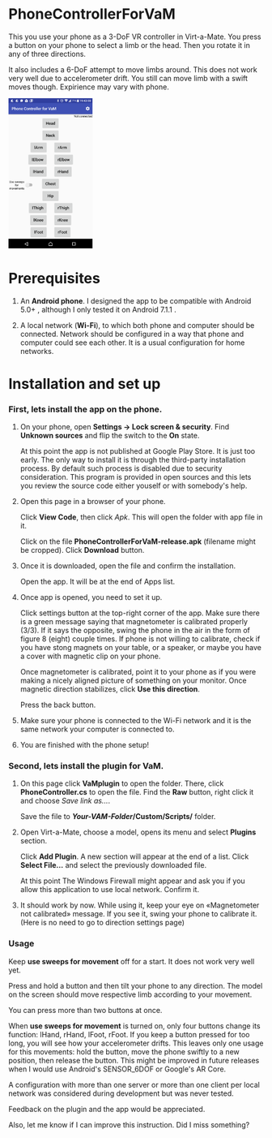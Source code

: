 # PhoneControllerForVaM
This you use your phone as a 3-DoF VR controller in Virt-a-Mate. 
You press a button on your phone to select a limb or the head.
Then you rotate it in any of three directions.

It also includes a 6-DoF attempt to move limbs around. This does not work very well due to accelerometer drift.
You still can move limb with a swift moves though. Expirience may vary with phone.

<img src="images/Screenshot_20200731-194202.png" width="33%">

# Prerequisites

1. An **Android phone**. I designed the app to be compatible with Android 5.0+ , although I only tested it on Android 7.1.1 .

2. A local network (**Wi-Fi**), to which both phone and computer should be connected. 
Network should be configured in a way that phone and computer could see each other. 
It is a usual configuration for home networks.

# Installation and set up

### First, lets install the app on the phone. 

1. On your phone, open **Settings → Lock screen & security**. Find **Unknown sources** 
and flip the switch to the **On** state.

   At this point the app is not published at Google Play Store. It is just too early. 
The only way to install it is through the third-party installation process.
By default such process is disabled due to security consideration.
This program is provided in open sources and this lets you review the source code either youself 
or with somebody's help.

2. Open this page in a browser of your phone.

   Click **View Code**, then click *Apk*. This will open the folder with app file in it.

   Click on the file **PhoneControllerForVaM-release.apk** (filename might be cropped). Click **Download** button.

3. Once it is downloaded, open the file and confirm the installation.

   Open the app. It will be at the end of Apps list.

4. Once app is opened, you need to set it up.

   Click settings button at the top-right corner of the app.
Make sure there is a green message saying that magnetometer is calibrated properly (3/3). 
If it says the opposite, swing the phone in the air in the form of figure 8 (eight) couple times. 
If phone is not willing to calibrate, check if you have stong magnets on your table, or a speaker, 
or maybe you have a cover with magnetic clip on your phone.

   Once magnetometer is calibrated, point it to your phone as if you were making a nicely aligned 
picture of something on your monitor. Once magnetic direction stabilizes, click **Use this direction**.

   Press the back button.

5. Make sure your phone is connected to the Wi-Fi network and it is the same network your computer is connected to.

6. You are finished with the phone setup!

### Second, lets install the plugin for VaM.

1. On this page click **VaMplugin** to open the folder. There, click **PhoneController.cs** to open the file. 
Find the **Raw** button, right click it and choose *Save link as...*.

   Save the file to **_Your-VAM-Folder_/Custom/Scripts/** folder.

2. Open Virt-a-Mate, choose a model, opens its menu and select **Plugins** section. 

   Click **Add Plugin**. A new section will appear at the end of a list. Click **Select File...** and 
select the previously downloaded file.

   At this point The Windows Firewall might appear and ask you if you allow this application to use local network. Confirm it.

3. It should work by now.
   While using it, keep your eye on «Magnetometer not calibrated» message. If you see it, swing your phone to calibrate it. 
   (Here is no need to go to direction settings page)

### Usage

Keep **use sweeps for movement** off for a start. It does not work very well yet.

Press and hold a button and then tilt your phone to any direction. 
The model on the screen should move respective limb according to your movement.

You can press more than two buttons at once.

When **use sweeps for movement** is turned on, only four buttons change its function: lHand, rHand, lFoot, rFoot.
If you keep a button pressed for too long, you will see how your accelerometer drifts. 
This leaves only one usage for this movements: hold the button, move the phone swiftly to a new position, then release the button.
This might be improved in future releases when I would use Android's SENSOR_6DOF or Google's AR Core.

A configuration with more than one server or more than one client per local network was considered during development but was never tested.

Feedback on the plugin and the app would be appreciated.

Also, let me know if I can improve this instruction. Did I miss something?

